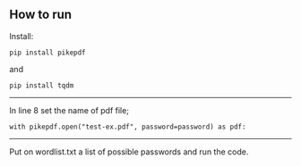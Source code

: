 ## How to run

Install:

```
pip install pikepdf
```

and

```
pip install tqdm
```
<hr>

In line 8 set the name of pdf file;

```
with pikepdf.open("test-ex.pdf", password=password) as pdf:
```

<hr>
Put on wordlist.txt a list of possible passwords and run the code.